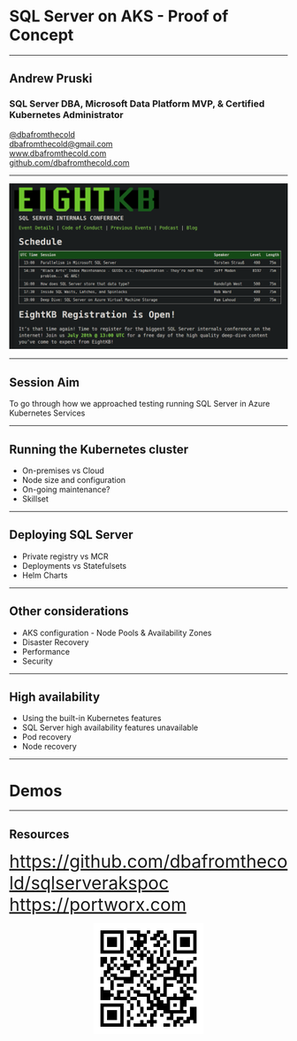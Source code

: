 # SQL Server on AKS - Proof of Concept

---

## Andrew Pruski

### SQL Server DBA, Microsoft Data Platform MVP, & Certified Kubernetes Administrator
<!-- .slide: style="text-align: left;"> -->
<i class="fab fa-twitter"></i><a href="https://twitter.com/dbafromthecold">  @dbafromthecold</a><br>
<i class="fas fa-envelope"></i>  dbafromthecold@gmail.com<br>
<i class="fab fa-wordpress"></i>  www.dbafromthecold.com<br>
<i class="fab fa-github"></i><a href="https://github.com/dbafromthecold">  github.com/dbafromthecold.com</a>

---

<p align="center">
<img src="images/eightkb.png" />
</p>

---

## Session Aim
<!-- .slide: style="text-align: left;"> -->
To go through how we approached testing running SQL Server in Azure Kubernetes Services

---

## Running the Kubernetes cluster
<!-- .slide: style="text-align: left;"> -->
- On-premises vs Cloud<br>
- Node size and configuration<br>
- On-going maintenance?<br>
- Skillset

---

## Deploying SQL Server
<!-- .slide: style="text-align: left;"> -->
- Private registry vs MCR<br>
- Deployments vs Statefulsets<br>
- Helm Charts

---

## Other considerations
<!-- .slide: style="text-align: left;"> -->
- AKS configuration - Node Pools & Availability Zones
- Disaster Recovery<br>
- Performance<br>
- Security

---

## High availability
<!-- .slide: style="text-align: left;"> -->
- Using the built-in Kubernetes features<br>
- SQL Server high availability features unavailable<br>
- Pod recovery<br>
- Node recovery

---

# Demos

---

## Resources
<!-- .slide: style="text-align: left;"> -->
<font size="6">
<a href="https://github.com/dbafromthecold/sqlserverakspoc">https://github.com/dbafromthecold/sqlserverakspoc</a><br>
<a href="https://portworx.com/">https://portworx.com</a></br>
</font>

<p align="center">
<img src="images/sqlserverakspoc_qrcode.png" />
</p>

